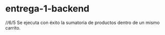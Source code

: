# entrega-1-backend
//6/5 Se ejecuta con éxito la sumatoria de productos dentro de un mismo carrito.
